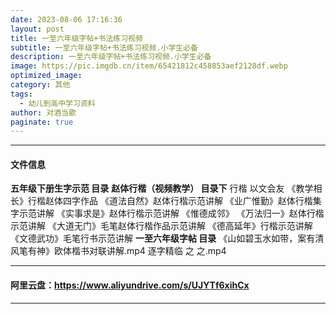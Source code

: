 ```yaml
---
date: 2023-08-06 17:16:36
layout: post
title: 一至六年级字帖+书法练习视频
subtitle: 一至六年级字帖+书法练习视频.小学生必备
description: 一至六年级字帖+书法练习视频.小学生必备
image: https://pic.imgdb.cn/item/65421812c458853aef2128df.webp
optimized_image: 
category: 其他
tags:
  - 幼儿到高中学习资料
author: 对酒当歌
paginate: true
---
```


---

#### 文件信息

**五年级下册生字示范 目录**
**赵体行楷（视频教学） 目录下**
行楷 以文会友
《教学相长》行楷赵体四字作品
《道法自然》赵体行楷示范讲解
《业广惟勤》赵体行楷集字示范讲解
《实事求是》赵体行楷示范讲解
《惟德成邻》
《万法归一》赵体行楷示范讲解
《大道无门》毛笔赵体行楷作品示范讲解
《德高延年》行楷示范讲解
《文德武功》毛笔行书示范讲解
**一至六年级字帖 目录**
《山如碧玉水如带，案有清风笔有神》欧体楷书对联讲解.mp4
逐字精临 之  之.mp4

---

#### 阿里云盘：<https://www.aliyundrive.com/s/UJYTf6xihCx>

---
